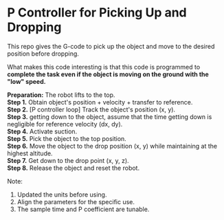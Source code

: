 # P Controller for Picking Up and Dropping  

This repo gives the G-code to pick up the object and move to the desired position before dropping.  

What makes this code interesting is that this code is programmed to   
**complete the task even if the object is moving on the ground with the "low" speed.**  

**Preparation:** The robot lifts to the top.  
**Step 1.** Obtain object's position + velocity + transfer to reference.  
**Step 2.** [P controller loop] Track the object's position (x, y).  
**Step 3.** getting down to the object, assume that the time getting down is negligible for reference velocity (dx, dy).  
**Step 4.** Activate suction.  
**Step 5.** Pick the object to the top position.  
**Step 6.** Move the object to the drop position (x, y) while maintaining at the highest altitude.  
**Step 7.** Get down to the drop point (x, y, z).  
**Step 8.** Release the object and reset the robot.  

Note:  
1. Updated the units before using.
2. Align the parameters for the specific use.
3. The sample time and P coefficient are tunable.

